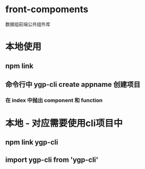 # front-compoments

数据组前端公共组件库

# 本地使用
## npm link 
## 命令行中 ygp-cli create appname 创建项目
### 在 index 中抛出 component 和 function

# 本地 - 对应需要使用cli项目中
## npm link ygp-cli
## import ygp-cli from 'ygp-cli' 